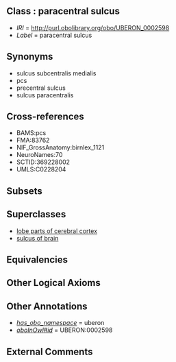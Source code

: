 
## Class : paracentral sulcus

 * *IRI* = http://purl.obolibrary.org/obo/UBERON_0002598
 * *Label* = paracentral sulcus

## Synonyms

 * sulcus subcentralis medialis
 * pcs
 * precentral sulcus
 * sulcus paracentralis

## Cross-references

 * BAMS:pcs
 * FMA:83762
 * NIF_GrossAnatomy:birnlex_1121
 * NeuroNames:70
 * SCTID:369228002
 * UMLS:C0228204

## Subsets


## Superclasses

 * [lobe parts of cerebral cortex](../../UBERON/22/UBERON_0003022.md)
 * [sulcus of brain](../../UBERON/18/UBERON_0013118.md)

## Equivalencies


## Other Logical Axioms


## Other Annotations

 * *[has_obo_namespace](../../ce/oboInOwl#hasOBONamespace.md)* = uberon
 * *[oboInOwl#id](../../id/oboInOwl#id.md)* = UBERON:0002598

## External Comments

